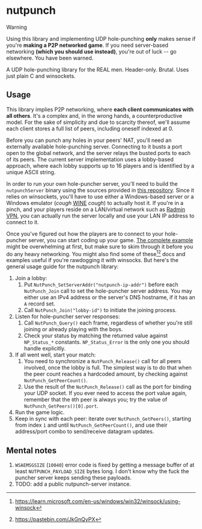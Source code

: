# nutpunch

> [!WARNING]
> Using this library and implementing UDP hole-punching **only** makes sense if you're **making a P2P networked game**. If you need server-based networking **(which you should use instead)**, you're out of luck -- go elsewhere. You have been warned.

A UDP hole-punching library for the REAL men. Header-only. Brutal. Uses just plain C and winsockets.

## Usage

This library implies P2P networking, where **each client communicates with all others**. It's a complex and, in the wrong hands, a counterproductive model. For the sake of simplicity and due to scarcity thereof, we'll assume each client stores a full list of peers, including oneself indexed at 0.

Before you can punch any holes in your peers' NAT, you'll need an externally available hole-punching server. Connecting to it busts a port open to the global network, and the server relays the busted ports to each of its peers. The current server implementation uses a lobby-based approach, where each lobby supports up to 16 players and is identified by a unique ASCII string.

In order to run your own hole-puncher server, you'll need to build the `nutpunchServer` binary using the sources provided in [this repository](https://github.com/Schwungus/nutpunch). Since it relies on winsockets, you'll have to use either a Windows-based server or a Windows emulator (*cough* [WINE](https://www.winehq.org) *cough*) to actually host it. If you're in a pinch, and your players reside on a LAN/virtual network such as [Radmin VPN](https://www.radmin-vpn.com/), you can actually run the server locally and use your LAN IP address to connect to it.

Once you've figured out how the players are to connect to your hole-puncher server, you can start coding up your game. [The complete example](src/nutpunchTest.c) might be overwhelming at first, but make sure to skim through it before you do any heavy networking. You might also find some of these[^1][^2] docs and examples useful if you're rawdogging it with winsocks. But here's the general usage guide for the nutpunch library:

1. Join a lobby:
   1. Put `NutPunch_SetServerAddr("nutpunch-ip-addr")` before each `NutPunch_Join` call to set the hole-puncher server address. You may either use an IPv4 address or the server's DNS hostname, if it has an `A` record set.
   2. Call `NutPunch_Join("lobby-id")` to initiate the joining process.
2. Listen for hole-puncher server responses:
   1. Call `NutPunch_Query()` each frame, regardless of whether you're still joining or already playing with the boys.
   2. Check your status by matching the returned value against `NP_Status_*` constants. `NP_Status_Error` is the only one you should handle explicitly.
3. If all went well, start your match:
   1. You need to synchronize a `NutPunch_Release()` call for all peers involved, once the lobby is full. The simplest way is to do that when the peer count reaches a hardcoded amount, by checking against `NutPunch_GetPeerCount()`.
   2. Use the result of the `NutPunch_Release()` call as the port for binding your UDP socket. If you ever need to access the port value again, remember that the `0`th peer is always you; try the value of `NutPunch_GetPeers()[0].port`.
4. Run the game logic.
5. Keep in sync with each peer: iterate over `NutPunch_GetPeers()`, starting from index `1` and until `NutPunch_GetPeerCount()`, and use their address/port combo to send/receive datagram updates.

[^1]: <https://learn.microsoft.com/en-us/windows/win32/winsock/using-winsock>
[^2]: <https://pastebin.com/JkGnQyPX>

## Mental notes

1. `WSAEMSGSIZE` (`10040`) error code is fixed by getting a message buffer of at least `NUTPUNCH_PAYLOAD_SIZE` bytes long. I don't know why the fuck the puncher server keeps sending these payloads.
2. TODO: add a public nutpunch-server instance.
